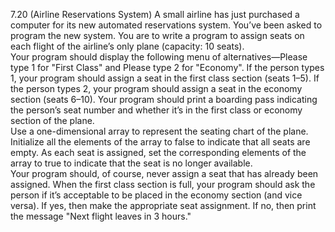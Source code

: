 7.20 (Airline Reservations System) A small airline has just purchased a computer for its new 
automated reservations system. You’ve been asked to program the new system. You are to write a 
program to assign seats on each flight of the airline’s only plane (capacity: 10 seats).  
Your program should display the following menu of alternatives—Please type 1 for "First
Class" and Please type 2 for "Economy". If the person types 1, your program should assign a seat
in the first class section (seats 1–5). If the person types 2, your program should assign a seat in the
economy section (seats 6–10). Your program should print a boarding pass indicating the person’s
seat number and whether it’s in the first class or economy section of the plane.  
Use a one-dimensional array to represent the seating chart of the plane. Initialize all the elements 
of the array to false to indicate that all seats are empty. As each seat is assigned, set the corresponding 
elements of the array to true to indicate that the seat is no longer available.  
Your program should, of course, never assign a seat that has already been assigned. When the
first class section is full, your program should ask the person if it’s acceptable to be placed in the
economy section (and vice versa). If yes, then make the appropriate seat assignment. If no, then
print the message "Next flight leaves in 3 hours."

